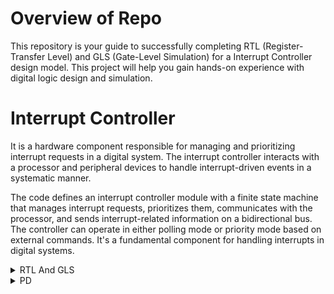 # Overview of Repo
This repository is your guide to successfully completing RTL (Register-Transfer Level) and GLS (Gate-Level Simulation) for a Interrupt Controller design model. This project will help you gain hands-on experience with digital logic design and simulation.


# Interrupt Controller

It is a hardware component responsible for managing and prioritizing interrupt requests in a digital system. The interrupt controller interacts with a processor and peripheral devices to handle interrupt-driven events in a systematic manner.

The code defines an interrupt controller module with a finite state machine that manages interrupt requests, prioritizes them, communicates with the processor, and sends interrupt-related information on a bidirectional bus. The controller can operate in either polling mode or priority mode based on external commands. It's a fundamental component for handling interrupts in digital systems.
<details>
  <summary>RTL And GLS </summary>
  <br>


 
## RTL Simulation

It is an essential step in the process of designing and verifying digital hardware components, such as microprocessors, ASICs (Application-Specific Integrated Circuits), and FPGAs (Field-Programmable Gate Arrays).
We use Gtkwave to view the output.
![1gtk](https://github.com/kamildamudi21/pes_ic/assets/141449459/2c52f1dc-2664-4026-9f60-11b446efa3cb)

## RTL Synthesis
RTL synthesis optimizes the design for area, speed, and power consumption.
RTL synthesis performs timing analysis to ensure that the design meets its required performance criteria.

![2vcddump](https://github.com/kamildamudi21/pes_ic/assets/141449459/9a2252e0-070e-41ac-bac0-0b05f7a837c8)
![3abc](https://github.com/kamildamudi21/pes_ic/assets/141449459/aa9f6342-fca2-4b76-b83a-290e5e242be0)
![4synthesis](https://github.com/kamildamudi21/pes_ic/assets/141449459/2999a75a-598d-4ae6-b92d-6d0aa418dff4)

## GLS Synthesis

 This stage follows RTL synthesis and involves converting the logical description of the design into a physical layout that can be manufactured.
  ```
  iverilog ../my_lib/verilog_model/primitives.v ../my_lib/verilog_model/sky130_fd_sc_hd.v pes_ic_net.v tb_pes_ic.v
  ./a.out
  gtkwave tb_pes_ic.vcd

  ```

![3gdsterminal](https://github.com/kamildamudi21/pes_ic/assets/141449459/748c49a4-7f28-4762-aa45-fe84c42ad38f)

![4gds](https://github.com/kamildamudi21/pes_ic/assets/141449459/ec888779-40e7-487e-8544-021927dec42e)

# Conclusion

With the Rtl And Gls Output we can confirm that they both match.
Hence No Gls Mismatch.
</details>


<details>
  <summary>PD </summary>
  <br>

- First create a folder in you Openlane/design directory and save your design there.
![1](https://github.com/kamildamudi21/pes_ic/assets/141449459/a08c1a8c-4c25-4c2b-b2ab-8bef5e492004)

- Then create a folder named 'src' and save the main verilog code in that folder too and also save it outside the folder as well , with the verilog code also save the
```
sky130_fd_sc_hd__fast.lib
sky130_fd_sc_hd__slow.lib
sky130_fd_sc_hd__typical.lib
```
- create a config.json file outside your src folder.
- all the files are present at the top

![3](https://github.com/kamildamudi21/pes_ic/assets/141449459/57cc6bd6-85ca-4f1a-8b4a-16a7d67a681e)

### Interactive OpenLane flow
Open terminal in home directory and then type the following:



cd OpenLane/ 
sudo make mount 
```
./flow.tcl -interactive
package require openlane 0.9
prep -design pes_ic
```

![4](https://github.com/kamildamudi21/pes_ic/assets/141449459/fa2a3310-37a3-429f-93af-6d75f6520641)


```
run_synthesis
run_floorplan
run_placement
run_cts
run_routing
run_magic
run_magic_spice_export
run_magic_drc
run_netgen
run_magic_antenna_check
```


## Synthesis stage:
Synthesis is a fundamental stage in the digital design flow. It takes an abstract hardware description and generates a netlist consisting of logical gates and flip-flops that represent the desired functionality of the design.

![5](https://github.com/kamildamudi21/pes_ic/assets/141449459/b6df0ab6-cff5-4ad7-9634-253398a653e9)



- Area report

![6a](https://github.com/kamildamudi21/pes_ic/assets/141449459/d1391d9a-280a-442f-bd7b-519244a410a8)
![6b](https://github.com/kamildamudi21/pes_ic/assets/141449459/6ea396a0-d4f5-49cd-b451-45a9c0c5e2e4)


## Floorplan stage:

The floorplan stage in digital integrated circuit design involves creating a high-level layout for the chip, defining the core area, the locations of I/O pads, and other critical structures. It establishes the overall physical framework for the chip design and serves as a foundation for subsequent stages such as placement and routing. During the floorplan stage, designers make decisions about the chip's dimensions, aspect ratio, power grid, and other essential aspects to meet the project's requirements. The goal is to efficiently allocate space for various components while adhering to design constraints, ultimately ensuring that the chip will meet its performance, power, and area goals.

![7](https://github.com/kamildamudi21/pes_ic/assets/141449459/bcca33ec-95d4-4646-a54f-2011720fa6f3)


```
magic -T /home/kamild/OpenLane/pdk/sky130A/libs.tech/magic/sky130A.tech lef read ../../tmp/merged.nom.lef def pes_ic.def &
```

![8(floorplan)](https://github.com/kamildamudi21/pes_ic/assets/141449459/572d45a8-a5ba-431c-92b4-bfdba5f4af11)

- Floorplan Zoomed.
  
![8(floorplan_zoom)](https://github.com/kamildamudi21/pes_ic/assets/141449459/595d835a-74a3-43b9-9c18-4b9f58506f6c)

## Placement stage:

The placement stage in digital integrated circuit design involves determining the physical positions of synthesized logic cells on the chip's layout. This critical step aims to optimize the arrangement of cells to minimize wirelength, meet design constraints, and achieve desired performance. Placement typically involves global placement, which provides a rough layout, followed by legalization to ensure cells conform to design rules and spacing requirements. The outcome of this stage is a physical placement file that specifies the coordinates of each cell, serving as the basis for subsequent routing and design verification steps. Efficient placement is essential for optimizing area, power, and signal timing in the final chip design.

![9](https://github.com/kamildamudi21/pes_ic/assets/141449459/88e7c5f3-b6ac-4146-b92e-2aca83b4a454)

```
magic -T /home/kamild/OpenLane/pdk/sky130A/libs.tech/magic/sky130A.tech lef read ../../tmp/merged.nom.lef def pes_dff_async.def &
```

![10(place)](https://github.com/kamildamudi21/pes_ic/assets/141449459/be2e9d6a-9b16-4855-915a-93546a75497f)

- Placement Zoomed.

![10(place_zoom)](https://github.com/kamildamudi21/pes_ic/assets/141449459/2b6365a2-09c2-43db-b4e1-baddf261543e)


## Cts stage:

The CTS (Clock Tree Synthesis) stage is responsible for creating a clock distribution network that ensures reliable and synchronized clock signals reach all the sequential elements (like flip-flops) in the chip. This stage involves the following key steps:

- Buffer Insertion: The CTS process inserts buffers into the clock network to balance and distribute the clock signal evenly. Buffers help in reducing clock skew, ensuring that all parts of the chip receive clock signals simultaneously.

- Clock Tree Construction: The clock tree is constructed by connecting the buffers in a hierarchical fashion from the global clock source (e.g., a PLL or external input) to the leaf-level cells throughout the chip.

- Skew Minimization: The CTS stage aims to minimize clock skew, which is the variation in arrival times of the clock signal at different points in the design. Minimizing skew ensures that all registers see the same clock edge simultaneously, which is crucial for proper circuit operation.

- Power Optimization: CTS also involves power optimization techniques to reduce dynamic and static power consumption in the clock distribution network.

- Constraints and Timing: It takes into consideration the design constraints related to clock paths, such as clock-to-q requirements, setup and hold times, and other timing considerations.

- Clock Gating: Clock gating cells may be inserted in the clock tree to save power when certain parts of the chip are not in use, and the clock can be temporarily disabled.




</details>



